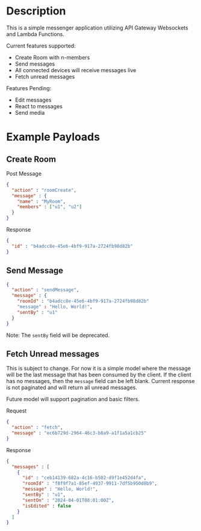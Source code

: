# Description
This is a simple messenger application utilizing API Gateway Websockets and Lambda Functions.

Current features supported:
- Create Room with n-members
- Send messages
- All connected devices will receive messages live
- Fetch unread messages

Features Pending:
- Edit messages
- React to messages
- Send media


# Example Payloads

## Create Room
Post Message 
```json
{
  "action" : "roomCreate",
  "message" : {
    "name" : "MyRoom",
    "members" : ["u1", "u2"]
  }
}
```
Response
```json
{
  "id" : "b4adcc8e-45e6-4bf9-917a-2724fb98d82b"
}
```
## Send Message
```json
{
  "action" : "sendMessage",
  "message" : {
    "roomId" : "b4adcc8e-45e6-4bf9-917a-2724fb98d82b"
    "message" : "Hello, World!",
    "sentBy" : "u1" 
  }
}
```
Note: The `sentBy` field will be deprecated. 

## Fetch Unread messages
This is subject to change. For now it is a simple model where the message will be 
the last message that has been consumed by the client. If the client has no messages, then the `message` 
field can be left blank. Current response is not paginated and will return all unread messages. 

Future model will support pagination and basic filters. 

Request
```json
{
  "action" : "fetch",
  "message" : "ec6b729d-2964-46c3-b8a9-a1f1a5a1cb25"
}
```

Response
```json
{
  "messages" : [
    {
      "id" : "ceb14139-682a-4c16-b502-d9f1e452d4fa",
      "roomId" : "f8f9f7a1-85ef-4937-9911-7df5b950d8b9",
      "message" : "Hello, World!",
      "sentBy" : "u1",
      "sentOn" : "2024-04-01T08:01:00Z",
      "isEdited" : false
    }
  ]
}
```
